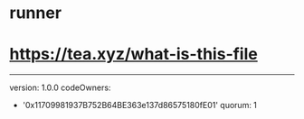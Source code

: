 # runner
# https://tea.xyz/what-is-this-file
---
version: 1.0.0
codeOwners:
  - '0x11709981937B752B64BE363e137d86575180fE01'
quorum: 1


